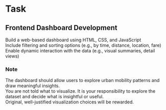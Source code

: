 # Task

## Frontend Dashboard Development
Build a web-based dashboard using HTML, CSS, and JavaScript  
Include filtering and sorting options (e.g., by time, distance, location, fare)  
Enable dynamic interaction with the data (e.g., visual summaries, detail views)

### Note
The dashboard should allow users to explore urban mobility patterns and draw meaningful insights.  
You are not told what to visualize. It is your responsibility to explore the dataset and decide what is insightful or useful.  
Original, well-justified visualization choices will be rewarded.
